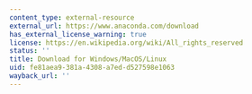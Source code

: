 ```yaml
---
content_type: external-resource
external_url: https://www.anaconda.com/download
has_external_license_warning: true
license: https://en.wikipedia.org/wiki/All_rights_reserved
status: ''
title: Download for Windows/MacOS/Linux
uid: fe81aea9-381a-4308-a7ed-d527598e1063
wayback_url: ''
---
```

